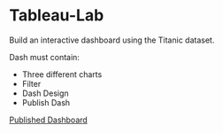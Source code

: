 # Tableau-Lab


Build an interactive dashboard using the Titanic dataset.

Dash must contain:

- Three different charts
- Filter
- Dash Design
- Publish Dash



[Published Dashboard](https://public.tableau.com/app/profile/rakan.rr/viz/Dash-Tableau/Dashboard1?publish=yes)